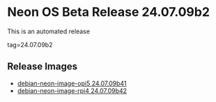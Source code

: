 # Neon OS Beta Release 24.07.09b2
This is an automated release

tag=24.07.09b2

## Release Images
- [debian-neon-image-opi5 24.07.09b41](https://download.neonaiservices.com/neon_os/core/rpi4/dev/debian-neon-image-rpi4_2024-07-09_23_27.img.xz)
- [debian-neon-image-rpi4 24.07.09b42](https://download.neonaiservices.com/neon_os/core/rpi4/dev/debian-neon-image-rpi4_2024-07-09_23_27.img.xz)
